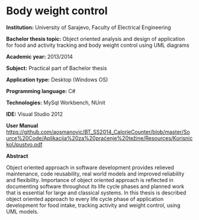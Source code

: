# Body weight control 

**Institution:** University of Sarajevo, Faculty of Electrical Engineering

**Bachelor thesis topic:** Object oriented analysis and design of application for food and activity tracking and body weight control using UML diagrams

**Academic year:** 2013/2014

**Subject:** Practical part of Bachelor thesis

**Application type:** Desktop (Windows OS)

**Programming language:** C#

**Technologies:** MySql Workbench, NUnit

**IDE:** Visual Studio 2012

**User Manual** https://github.com/aosmanovic/BT_SS2014_CalorieCounter/blob/master/Source%20Code/Aplikacija%20za%20praćenje%20težine/Resources/KorisnickoUpustvo.pdf

**Abstract**

Object oriented approach in software development provides relieved maintenance, code reusability, real world models and improved reliability and flexibility. Importance of object oriented approach is reflected in documenting software throughout its life cycle phases and planned work that is essential for large and classical systems.
In this thesis is described object oriented approach to every life cycle phase of application development for food intake, tracking activity and weight control, using UML models.
